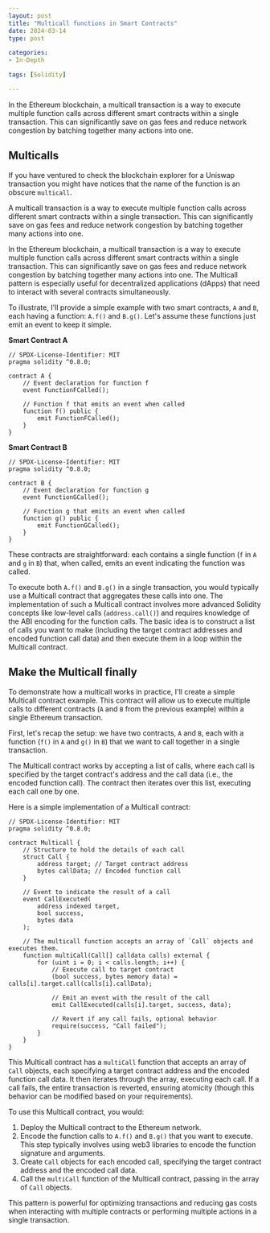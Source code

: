 ```yaml
---
layout: post
title: "Multicall functions in Smart Contracts"
date: 2024-03-14 
type: post

categories:
- In-Depth

tags: [Solidity]

---
```

In the Ethereum blockchain, a multicall transaction is a way to execute multiple function calls across different smart contracts within a single transaction. This can significantly save on gas fees and reduce network congestion by batching together many actions into one. 

## Multicalls

If you have ventured to check the blockchain explorer for a Uniswap transaction you might have notices that the name of the function is an obscure ```multicall```.

A multicall transaction is a way to execute multiple function calls across different smart contracts within a single transaction. This can significantly save on gas fees and reduce network congestion by batching together many actions into one.

In the Ethereum blockchain, a multicall transaction is a way to execute multiple function calls across different smart contracts within a single transaction. This can significantly save on gas fees and reduce network congestion by batching together many actions into one. The Multicall pattern is especially useful for decentralized applications (dApps) that need to interact with several contracts simultaneously.

To illustrate, I'll provide a simple example with two smart contracts, `A` and `B`, each having a function: `A.f()` and `B.g()`. Let's assume these functions just emit an event to keep it simple. 

**Smart Contract A**

```solidity
// SPDX-License-Identifier: MIT
pragma solidity ^0.8.0;

contract A {
    // Event declaration for function f
    event FunctionFCalled();

    // Function f that emits an event when called
    function f() public {
        emit FunctionFCalled();
    }
}
```

**Smart Contract B**

```solidity
// SPDX-License-Identifier: MIT
pragma solidity ^0.8.0;

contract B {
    // Event declaration for function g
    event FunctionGCalled();

    // Function g that emits an event when called
    function g() public {
        emit FunctionGCalled();
    }
}
```

These contracts are straightforward: each contains a single function (`f` in `A` and `g` in `B`) that, when called, emits an event indicating the function was called. 

To execute both `A.f()` and `B.g()` in a single transaction, you would typically use a Multicall contract that aggregates these calls into one. The implementation of such a Multicall contract involves more advanced Solidity concepts like low-level calls (`address.call()`) and requires knowledge of the ABI encoding for the function calls. The basic idea is to construct a list of calls you want to make (including the target contract addresses and encoded function call data) and then execute them in a loop within the Multicall contract.

## Make the Multicall finally

To demonstrate how a multicall works in practice, I'll create a simple Multicall contract example. This contract will allow us to execute multiple calls to different contracts (`A` and `B` from the previous example) within a single Ethereum transaction. 

First, let's recap the setup: we have two contracts, `A` and `B`, each with a function (`f()` in `A` and `g()` in `B`) that we want to call together in a single transaction.

The Multicall contract works by accepting a list of calls, where each call is specified by the target contract's address and the call data (i.e., the encoded function call). The contract then iterates over this list, executing each call one by one. 

Here is a simple implementation of a Multicall contract:

```solidity
// SPDX-License-Identifier: MIT
pragma solidity ^0.8.0;

contract Multicall {
    // Structure to hold the details of each call
    struct Call {
        address target; // Target contract address
        bytes callData; // Encoded function call
    }

    // Event to indicate the result of a call
    event CallExecuted(
        address indexed target,
        bool success,
        bytes data
    );

    // The multicall function accepts an array of `Call` objects and executes them.
    function multiCall(Call[] calldata calls) external {
        for (uint i = 0; i < calls.length; i++) {
            // Execute call to target contract
            (bool success, bytes memory data) = calls[i].target.call(calls[i].callData);

            // Emit an event with the result of the call
            emit CallExecuted(calls[i].target, success, data);

            // Revert if any call fails, optional behavior
            require(success, "Call failed");
        }
    }
}
```

This Multicall contract has a `multiCall` function that accepts an array of `Call` objects, each specifying a target contract address and the encoded function call data. It then iterates through the array, executing each call. If a call fails, the entire transaction is reverted, ensuring atomicity (though this behavior can be modified based on your requirements).

To use this Multicall contract, you would:
1. Deploy the Multicall contract to the Ethereum network.
2. Encode the function calls to `A.f()` and `B.g()` that you want to execute. This step typically involves using web3 libraries to encode the function signature and arguments.
3. Create `Call` objects for each encoded call, specifying the target contract address and the encoded call data.
4. Call the `multiCall` function of the Multicall contract, passing in the array of `Call` objects.

This pattern is powerful for optimizing transactions and reducing gas costs when interacting with multiple contracts or performing multiple actions in a single transaction.

